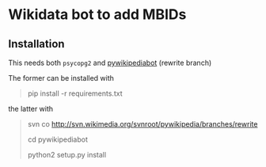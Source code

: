 # Wikidata bot to add MBIDs

## Installation

This needs both `psycopg2` and
[pywikipediabot](http://pywikipediabot.sourceforge.net/) (rewrite branch)

The former can be installed with

> pip install -r requirements.txt

the latter with

> svn co http://svn.wikimedia.org/svnroot/pywikipedia/branches/rewrite
>
> cd pywikipediabot
>
> python2 setup.py install
